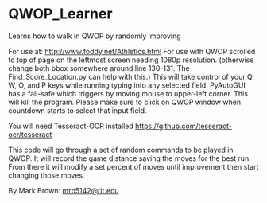 # QWOP_Learner
Learns how to walk in QWOP by randomly improving 

For use at:
http://www.foddy.net/Athletics.html
For use with QWOP scrolled to top of page on the leftmost screen needing 1080p resolution.
(otherwise change both bbox somewhere around line 130-131. The Find_Score_Location.py can help with this.)
This will take control of your Q, W, O, and P keys while running typing into any selected field.
PyAutoGUI has a fail-safe which triggers by moving mouse to upper-left corner. This will kill the program.
Please make sure to click on QWOP window when countdown starts to select that input field.

You will need Tesseract-OCR installed
https://github.com/tesseract-ocr/tesseract

This code will go through a set of random commands to be played in QWOP.
It will record the game distance saving the moves for the best run.
From there it will modify a set percent of moves until improvement then start changing those moves.

By Mark Brown: mrb5142@rit.edu
